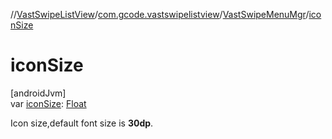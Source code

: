 //[VastSwipeListView](../../../index.md)/[com.gcode.vastswipelistview](../index.md)/[VastSwipeMenuMgr](index.md)/[iconSize](icon-size.md)

# iconSize

[androidJvm]\
var [iconSize](icon-size.md): [Float](https://kotlinlang.org/api/latest/jvm/stdlib/kotlin/-float/index.html)

Icon size,default font size is **30dp**.
